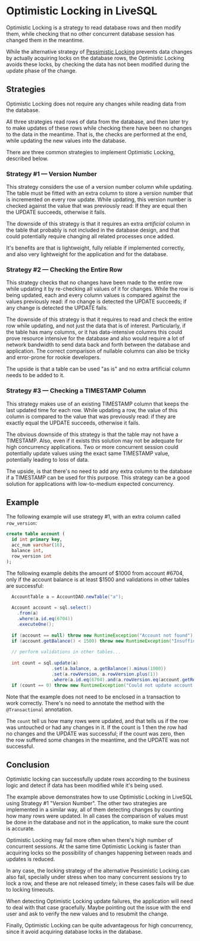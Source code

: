 # Optimistic Locking in LiveSQL

Optimistic Locking is a strategy to read database rows and then modify them, while
checking that no other concurrent database session has changed them in the meantime.

While the alternative strategy of [Pessimistic Locking](syntax/for-update.md) prevents
data changes by actually acquiring locks on the database rows, the Optimistic Locking
avoids these locks, by checking the data has not been modified during the update phase of the change.


## Strategies

Optimistic Locking does not require any changes while reading data from the database. 

All three strategies read rows of data from the database, and then later try to make updates
of these rows while checking there have been no changes to the data in the meantime.
That is, the checks are performed at the end, while updating the new values into the database.

There are three common strategies to implement Optimistic Locking, described below.


### Strategy #1 &mdash; Version Number

This strategy considers the use of a version number column while updating. The table must be fitted
with an extra column to store a version number that is incremented on every row update.
While updating, this version number is checked against the value that was previously read:
If they are equal then the UPDATE succeeds, otherwise it fails.

The downside of this strategy is that it requires an extra *artificial* column in the table that probably
is not included in the database design, and that could potentially require changing all related
processes once added.

It's benefits are that is lightweight, fully reliable if implemented correctly, and also very lightweight
for the application and for the database.


### Strategy #2 &mdash; Checking the Entire Row

This strategy checks that no changes have been made to the entire row while updating it by re-checking 
all values of it for changes. While the row is being updated, each and every column values is compared
against the values previously read: if no change is detected the UPDATE succeeds; if any change is
detected the UPDATE fails.

The downside of this strategy is that it requires to read and check the entire row while updating,
and not just the data that is of interest. Particularly, if the table has many columns, or it has
data-intensive columns this could prove resource intensive for the database and also would 
require a lot of network bandwidth to send data back and forth between the database and 
application. The correct comparison of nullable columns can also be tricky and error-prone for
rookie developers.

The upside is that a table can be used "as is" and no extra artificial column 
needs to be added to it.


### Strategy #3 &mdash; Checking a TIMESTAMP Column

This strategy makes use of an existing TIMESTAMP column that keeps the last updated time for each row.
While updating a row, the value of this column is compared to the value that was previously read: if they
are exactly equal the UPDATE succeeds, otherwise it fails.

The obvious downside of this strategy is that the table may not have a TIMESTAMP. Also, even if it 
exists this solution may not be adequate for high concurrency applications. Two or more concurrent
session could potentially update values using the exact same TIMESTAMP value, potentially leading
to loss of data.

The upside, is that there's no need to add any extra column to the database if a TIMESTAMP can
be used for this purpose. This strategy can be a good solution for applications with
low-to-medium expected concurrency.


## Example

The following example will use strategy #1, with an extra column called `row_version`:

```sql
create table account (
  id int primary key,
  acc_num varchar(16),
  balance int,
  row_version int
);
```

The following example debits the amount of $1000 from account #6704, only if the account balance
is at least $1500 and validations in other tables are successful:

```java
  AccountTable a = AccountDAO.newTable("a");
  
  Account account = sql.select()
    .from(a)
    .where(a.id.eq(6704))
    .executeOne();
  
  if (account == null) throw new RuntimeException("Account not found");
  if (account.getBalance() < 1500) throw new RuntimeException("Insufficient funds");
  
  // perform validations in other tables...
  
  int count = sql.update(a)
                 .set(a.balance, a.getBalance().minus(1000))
                 .set(a.rowVersion, a.rowVersion.plus(1))
                 .where(a.id.eq(6704).and(a.rowVersion.eq(account.getRowVersion())));
  if (count == 0) throw new RuntimeException("Could not update account -- concurrent changes detected.");
```

Note that the example does not need to be enclosed in a transaction to work correctly. There's no
need to annotate the method with the `@Transactional` annotation.

The `count` tell us how many rows were updated, and that tells us if the row was untouched or had any changes in it.
If the count is 1 then the row had no changes and the UPDATE was successful; if the count was zero, then the
row suffered some changes in the meantime, and the UPDATE was not successful.


## Conclusion

Optimistic locking can successfully update rows according to the business logic and detect if data has been
modified while it's being used.

The example above demonstrates how to use Optimistic Locking in LiveSQL using Strategy #1 "Version Number".
The other two strategies are implemented in a similar way, all of them detecting changes by counting how
many rows were updated. In all cases the comparison of values must be done in the database and not in the
application, to make sure the count is accurate.

Optimistic Locking may fail more often when there's high number of concurrent sessions. At the same time
Optimistic Locking is faster than acquiring locks so the possibility of changes happening between reads
and updates is reduced.

In any case, the locking strategy of the alternative Pessimistic Locking can also fail, specially under stress
when too many concurrent sessions try to lock a row, and these are not released timely; in these cases fails
will be due to locking timeouts.

When detecting Optimistic Locking update failures, the application will need to deal with that case gracefully. 
Maybe pointing out the issue with the end user and ask to verify the new values and to resubmit the change.

Finally, Optimistic Locking can be quite advantageous for high concurrency, since it avoid acquiring database locks
in the database.
 





 
